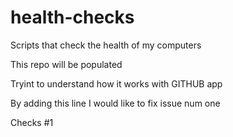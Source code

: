 # health-checks
Scripts that check the health of my computers

This repo will be populated

Tryint to understand how it works with GITHUB app

By adding this line I would like to fix issue num one

Checks #1
